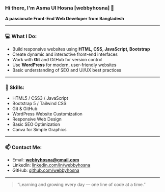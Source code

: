 ### Hi there, I'm Asma Ul Hosna [webbyhosna] 👋  
**A passionate Front-End Web Developer from Bangladesh**

---

### 💻 What I Do:
- Build responsive websites using **HTML, CSS, JavaScript, Bootstrap**
- Create dynamic and interactive front-end interfaces
- Work with **Git** and GitHub for version control
- Use **WordPress** for modern, user-friendly websites
- Basic understanding of SEO and UI/UX best practices

---

### 🔧 Skills:
- HTML5 / CSS3 / JavaScript
- Bootstrap 5 / Tailwind CSS
- Git & GitHub
- WordPress Website Customization
- Responsive Web Design
- Basic SEO Optimization
- Canva for Simple Graphics

---

### 📫 Contact Me:
- Email: **webbyhosna@gmail.com**
- LinkedIn: [linkedin.com/in/webbyhosna](https://www.linkedin.com/in/webbyhosna)
- GitHub: [github.com/webbyhosna](https://github.com/webbyhosna)

---

> “Learning and growing every day — one line of code at a time.”
